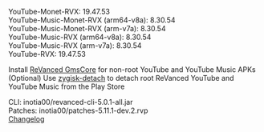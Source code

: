 YouTube-Monet-RVX: 19.47.53  
YouTube-Music-Monet-RVX (arm64-v8a): 8.30.54  
YouTube-Music-Monet-RVX (arm-v7a): 8.30.54  
YouTube-Music-RVX (arm64-v8a): 8.30.54  
YouTube-Music-RVX (arm-v7a): 8.30.54  
YouTube-RVX: 19.47.53  

Install [ReVanced GmsCore](https://github.com/ReVanced/GmsCore/releases/latest) for non-root YouTube and YouTube Music APKs  
(Optional) Use [zygisk-detach](https://github.com/j-hc/zygisk-detach/releases/latest) to detach root ReVanced YouTube and YouTube Music from the Play Store
  
CLI: inotia00/revanced-cli-5.0.1-all.jar  
Patches: inotia00/patches-5.11.1-dev.2.rvp  
[Changelog](https://github.com/inotia00/revanced-patches/releases/tag/v5.11.1-dev.2)  
